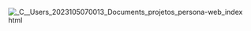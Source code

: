 ![_C__Users_2023105070013_Documents_projetos_persona-web_index html](https://github.com/user-attachments/assets/70b11150-8c55-4c7b-937f-023ccbeef64a)
